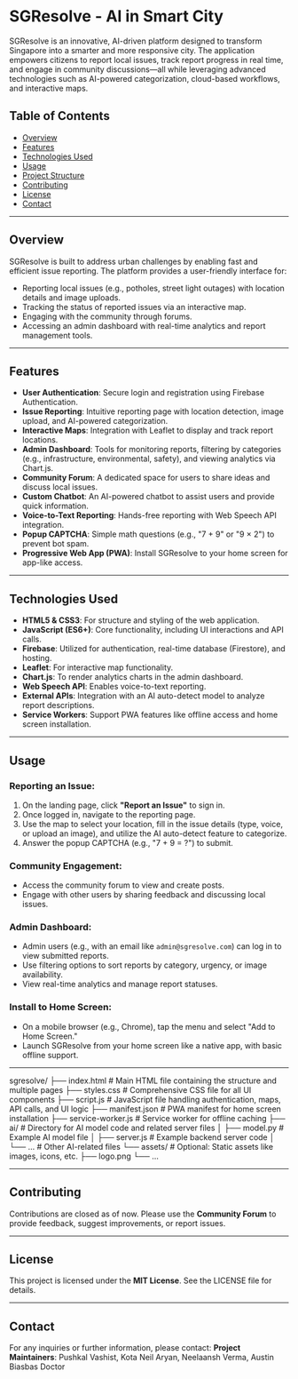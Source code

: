 # **SGResolve - AI in Smart City**

SGResolve is an innovative, AI-driven platform designed to transform Singapore into a smarter and more responsive city. The application empowers citizens to report local issues, track report progress in real time, and engage in community discussions—all while leveraging advanced technologies such as AI-powered categorization, cloud-based workflows, and interactive maps.

## **Table of Contents**
- [Overview](#overview)
- [Features](#features)
- [Technologies Used](#technologies-used)
- [Usage](#usage)
- [Project Structure](#project-structure)
- [Contributing](#contributing)
- [License](#license)
- [Contact](#contact)

---

## **Overview**
SGResolve is built to address urban challenges by enabling fast and efficient issue reporting. The platform provides a user-friendly interface for:

- Reporting local issues (e.g., potholes, street light outages) with location details and image uploads.
- Tracking the status of reported issues via an interactive map.
- Engaging with the community through forums.
- Accessing an admin dashboard with real-time analytics and report management tools.

---

## **Features**
- **User Authentication**: Secure login and registration using Firebase Authentication.
- **Issue Reporting**: Intuitive reporting page with location detection, image upload, and AI-powered categorization.
- **Interactive Maps**: Integration with Leaflet to display and track report locations.
- **Admin Dashboard**: Tools for monitoring reports, filtering by categories (e.g., infrastructure, environmental, safety), and viewing analytics via Chart.js.
- **Community Forum**: A dedicated space for users to share ideas and discuss local issues.
- **Custom Chatbot**: An AI-powered chatbot to assist users and provide quick information.
- **Voice-to-Text Reporting**: Hands-free reporting with Web Speech API integration.
- **Popup CAPTCHA**: Simple math questions (e.g., "7 + 9" or "9 × 2") to prevent bot spam.
- **Progressive Web App (PWA)**: Install SGResolve to your home screen for app-like access.

---

## **Technologies Used**
- **HTML5 & CSS3**: For structure and styling of the web application.
- **JavaScript (ES6+)**: Core functionality, including UI interactions and API calls.
- **Firebase**: Utilized for authentication, real-time database (Firestore), and hosting.
- **Leaflet**: For interactive map functionality.
- **Chart.js**: To render analytics charts in the admin dashboard.
- **Web Speech API**: Enables voice-to-text reporting.
- **External APIs**: Integration with an AI auto-detect model to analyze report descriptions.
- **Service Workers**: Support PWA features like offline access and home screen installation.

---



## **Usage**
### **Reporting an Issue:**
1. On the landing page, click **"Report an Issue"** to sign in.
2. Once logged in, navigate to the reporting page.
3. Use the map to select your location, fill in the issue details (type, voice, or upload an image), and utilize the AI auto-detect feature to categorize.
4. Answer the popup CAPTCHA (e.g., "7 + 9 = ?") to submit.

### **Community Engagement:**
- Access the community forum to view and create posts.
- Engage with other users by sharing feedback and discussing local issues.

### **Admin Dashboard:**
- Admin users (e.g., with an email like `admin@sgresolve.com`) can log in to view submitted reports.
- Use filtering options to sort reports by category, urgency, or image availability.
- View real-time analytics and manage report statuses.

### **Install to Home Screen:**
- On a mobile browser (e.g., Chrome), tap the menu and select "Add to Home Screen."
- Launch SGResolve from your home screen like a native app, with basic offline support.

---

sgresolve/
├── index.html              # Main HTML file containing the structure and multiple pages
├── styles.css              # Comprehensive CSS file for all UI components
├── script.js               # JavaScript file handling authentication, maps, API calls, and UI logic
├── manifest.json           # PWA manifest for home screen installation
├── service-worker.js       # Service worker for offline caching
├── ai/                     # Directory for AI model code and related server files
│   ├── model.py            # Example AI model file
│   ├── server.js           # Example backend server code
│   └── ...                 # Other AI-related files
└── assets/                 # Optional: Static assets like images, icons, etc.
    ├── logo.png
    └── ...



---

## **Contributing**
Contributions are closed as of now. Please use the **Community Forum** to provide feedback, suggest improvements, or report issues.

---

## **License**
This project is licensed under the **MIT License**. See the LICENSE file for details.

---

## **Contact**
For any inquiries or further information, please contact:
**Project Maintainers**: Pushkal Vashist, Kota Neil Aryan, Neelaansh Verma, Austin Biasbas Doctor
